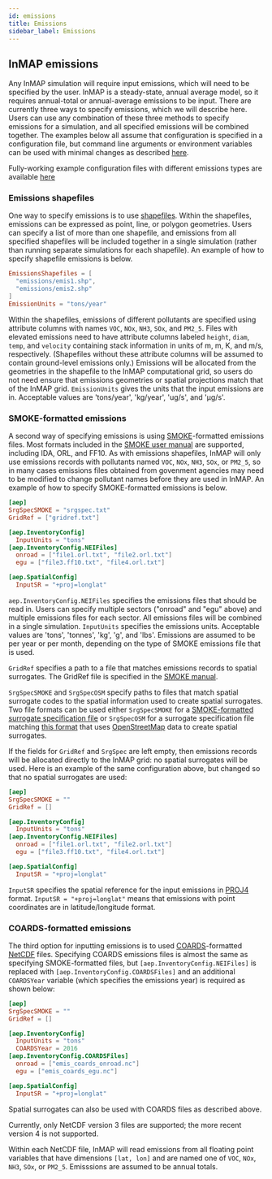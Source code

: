```yaml
---
id: emissions
title: Emissions
sidebar_label: Emissions
---
```


## InMAP emissions

Any InMAP simulation will require input emissions, which will need to be specified by the user.
InMAP is a steady-state, annual average model, so it requires annual-total or annual-average emissions to be input.
There are currently three ways to specify emissions, which we will describe here.
Users can use any combination of these three methods to specify emissions for a simulation, and all specified emissions will be combined together.
The examples below all assume that configuration is specified in a configuration file, but command line arguments or environment variables can be used with minimal changes as described [here](run_config.html).

Fully-working example configuration files with different emissions types are available [here](https://github.com/Amen-Tes/inmap/tree/master/cmd/inmap)

### Emissions shapefiles

One way to specify emissions is to use [shapefiles](https://en.wikipedia.org/wiki/Shapefile).
Within the shapefiles, emissions can be expressed as point, line, or polygon geometries.
Users can specify a list of more than one shapefile, and emissions from all specified shapefiles will be included together in a single simulation (rather than running separate simulations for each shapefile).
An example of how to specify shapefile emissions is below.

```toml
EmissionsShapefiles = [
  "emissions/emis1.shp",
  "emissions/emis2.shp"
]
EmissionUnits = "tons/year"
```

Within the shapefiles, emissions of different pollutants are specified using attribute columns with names `VOC`, `NOx`, `NH3`, `SOx`, and `PM2_5`.
Files with elevated emissions need to have attribute columns labeled `height`, `diam`, `temp`, and `velocity` containing stack information in units of m, m, K, and m/s, respectively. (Shapefiles without these attribute columns will be assumed to contain ground-level emissions only.)
Emissions will be allocated from the geometries in the shapefile to the InMAP computational grid, so users do not need ensure that emissions geometries or spatial projections match that of the InMAP grid.
`EmissionUnits` gives the units that the input emissions are in.
Acceptable values are 'tons/year', 'kg/year', 'ug/s', and 'μg/s'.

### SMOKE-formatted emissions

A second way of specifying emissions is using [SMOKE](https://www.cmascenter.org/smoke/)-formatted emissions files.
Most formats included in the [SMOKE user manual](https://www.cmascenter.org/smoke/documentation/4.6/html/ch08s02.html) are supported, including IDA, ORL, and FF10.
As with emissions shapefiles, InMAP will only use emissions records with pollutants named `VOC`, `NOx`, `NH3`, `SOx`, or `PM2_5`, so in many cases emissions files obtained from govenment agencies may need to be modified to change pollutant names before they are used in InMAP.
An example of how to specify SMOKE-formatted emissions is below.

```toml
[aep]
SrgSpecSMOKE = "srgspec.txt"
GridRef = ["gridref.txt"]

[aep.InventoryConfig]
  InputUnits = "tons"
[aep.InventoryConfig.NEIFiles]
  onroad = ["file1.orl.txt", "file2.orl.txt"]
  egu = ["file3.ff10.txt", "file4.orl.txt"]

[aep.SpatialConfig]
  InputSR = "+proj=longlat"
```

`aep.InventoryConfig.NEIFiles` specifies the emissions files that should be read in.
Users can specify multiple sectors ("onroad" and "egu" above) and multiple emissions files for each sector.
All emissions files will be combined in a single simulation.
`InputUnits` specifies the emissions units.
Acceptable values are 'tons', 'tonnes', 'kg', 'g', and 'lbs'.
Emissions are assumed to be per year or per month, depending on the type of SMOKE emissions file that is used.

`GridRef` specifies a path to a file that matches emissions records to spatial surrogates. The GridRef file is specified in the [SMOKE manual](https://www.cmascenter.org/smoke/documentation/4.6/html/ch08s04s03.html).

`SrgSpecSMOKE` and `SrgSpecOSM` specify paths to files that match spatial surrogate codes to the spatial information used to create spatial surrogates. Two file formats can be used either `SrgSpecSMOKE` for a [SMOKE-formatted surrogate specification file](https://raw.githubusercontent.com/spatialmodel/inmap/master/emissions/aep/data/nei2014/surrogate_specification_2014.csv) or `SrgSpecOSM` for a surrogate specification file matching [this format](https://github.com/Amen-Tes/inmap/blob/master/emissions/aep/testdata/srgspec_osm.json) that uses [OpenStreetMap](https://www.openstreetmap.org/) data to create spatial surrogates.

If the fields for `GridRef` and `SrgSpec` are left empty, then emissions records will be allocated directly to the InMAP grid: no spatial surrogates will be used.
Here is an example of the same configuration above, but changed so that no spatial surrogates are used:

```toml
[aep]
SrgSpecSMOKE = ""
GridRef = []

[aep.InventoryConfig]
  InputUnits = "tons"
[aep.InventoryConfig.NEIFiles]
  onroad = ["file1.orl.txt", "file2.orl.txt"]
  egu = ["file3.ff10.txt", "file4.orl.txt"]

[aep.SpatialConfig]
  InputSR = "+proj=longlat"
```

`InputSR` specifies the spatial reference for the input emissions in [PROJ4](https://proj.org/) format. `InputSR = "+proj=longlat"` means that emissions with point coordinates are in latitude/longitude format.

### COARDS-formatted emissions

The third option for inputting emissions is to used [COARDS](https://ferret.pmel.noaa.gov/Ferret/documentation/coards-netcdf-conventions)-formatted [NetCDF](https://www.unidata.ucar.edu/software/netcdf/) files.
Specifying COARDS emissions files is almost the same as specifying SMOKE-formatted files, but `[aep.InventoryConfig.NEIFiles]` is replaced with `[aep.InventoryConfig.COARDSFiles]` and an additional `COARDSYear` variable (which specifies the emissions year) is required as shown below:

```toml
[aep]
SrgSpecSMOKE = ""
GridRef = []

[aep.InventoryConfig]
  InputUnits = "tons"
  COARDSYear = 2016
[aep.InventoryConfig.COARDSFiles]
  onroad = ["emis_coards_onroad.nc"]
  egu = ["emis_coards_egu.nc"]

[aep.SpatialConfig]
  InputSR = "+proj=longlat"
```

Spatial surrogates can also be used with COARDS files as described above.

Currently, only NetCDF version 3 files are supported; the more recent version 4 is not supported.

Within each NetCDF file, InMAP will read emissions from all floating point variables that have dimensions `[lat, lon]` and are named one of `VOC`, `NOx`, `NH3`, `SOx`, or `PM2_5`.
Emisssions are assumed to be annual totals.
